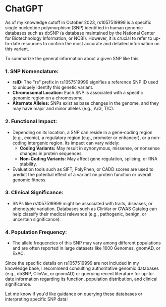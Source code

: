 # ChatGPT

As of my knowledge cutoff in October 2023, rs1057519999 is a specific single nucleotide polymorphism (SNP) identified in human genomic databases such as dbSNP (a database maintained by the National Center for Biotechnology Information, or NCBI). However, it is crucial to refer to up-to-date resources to confirm the most accurate and detailed information on this variant.

To summarize the general information about a given SNP like this:

### 1. **SNP Nomenclature**:
   - **rsID:** The "rs" prefix in rs1057519999 signifies a reference SNP ID used to uniquely identify this genetic variant.
   - **Chromosomal Location:** Each SNP is associated with a specific genomic region on a chromosome.
   - **Alternate Alleles:** SNPs exist as base changes in the genome, and they may have major and minor alleles (e.g., A/G, T/C).

### 2. **Functional Impact**:
   - Depending on its location, a SNP can reside in a gene-coding region (e.g., exonic), a regulatory region (e.g., promoter or enhancer), or a non-coding intergenic region. Its impact can vary widely:
     - **Coding Variants:** May result in synonymous, missense, or nonsense changes in protein sequences.
     - **Non-Coding Variants:** May affect gene regulation, splicing, or RNA stability.
   - Evaluation tools such as SIFT, PolyPhen, or CADD scores are used to predict the potential effect of a variant on protein function or overall genomic fitness.

### 3. **Clinical Significance**:
   - SNPs like rs1057519999 might be associated with traits, diseases, or phenotypic variation. Databases such as ClinVar or GWAS Catalog can help classify their medical relevance (e.g., pathogenic, benign, or uncertain significance).

### 4. **Population Frequency**:
   - The allele frequencies of this SNP may vary among different populations and are often reported in large datasets like 1000 Genomes, gnomAD, or ExAC.

Since the specific details on rs1057519999 are not included in my knowledge base, I recommend consulting authoritative genomic databases (e.g., dbSNP, ClinVar, or gnomAD) or querying recent literature for up-to-date information regarding its function, population distribution, and clinical significance.

Let me know if you'd like guidance on querying these databases or interpreting specific SNP data!